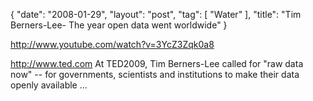 {
   "date": "2008-01-29",
   "layout": "post",
   "tag": [
      "Water"
   ],
   "title": "Tim Berners-Lee- The year open data went worldwide"
}

http://www.youtube.com/watch?v=3YcZ3Zqk0a8  

http://www.ted.com At TED2009, Tim Berners-Lee called for "raw data now" -- for governments, scientists and institutions to make their data openly available ...